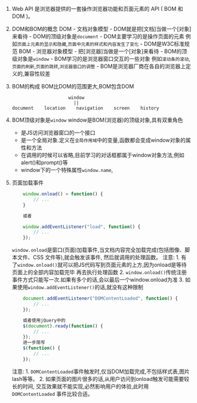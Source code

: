 1. Web API 
    是浏览器提供的一套操作浏览器功能和页面元素的 API ( BOM 和 DOM )。

2. DOM和BOM的概念
    DOM
        - 文档对象模型
        - DOM就是把[文档]当做一个[对象]来看待
        - DOM的顶级对象是`document`
        - DOM主要学习的是操作页面的元素
          例如`页面上元素的显示和隐藏`,`页面中元素的样式和内容发生了变化`
        - DOM是W3C标准规范
    BOM
        - 浏览器对象模型
        - 把[浏览器]当做是一个[对象]来看待
        - BOM的顶级对象是`window`
        - BOM学习的是浏览器窗口交互的一些对象
          例如`滚动条的滚动`,`页面的刷新`,`页面的跳转`,`浏览器窗口的调整`
        - BOM是浏览器厂商在各自的浏览器上定义的,兼容性较差

3. BOM的构成
    BOM比DOM的范围更大,BOM包含DOM
    ```
                         window
                           ||
    document    location    navigation    screen    history
    ```

4. BOM顶级对象是`window`
    window是BOM(浏览器)的顶级对象,具有双重角色
    - 是JS访问浏览器窗口的一个接口
    - 是一个全局对象.定义在`全局作用域`中的变量,函数都会变成window对象的属性和方法
    - 在调用的时候可以省略,目前学习的对话框都属于window对象方法,例如alert()和prompt()等
    - window下的一个特殊属性`window.name`,

5. 页面加载事件
    ```js
        window.onload() = function() {
            // ...
        }

        或者

        window.addEventListener("load", function() {
            // ...
        });
    ```
    `window.onload`是窗口(页面)加载事件,当文档内容完全加载完成(包括图像、脚本文件、CSS 文件等),就会触发该事件, 然后就调用的处理函数。
    注意:
        1. 有了`window.onload()`就可以把JS代码写到页面元素的上方,因为onload是等待页面上的全部内容加载完毕
           再去执行处理函数
        2. `window.onload()`传统注册事件方式只能写一次.如果有多个的话,会以最后一个window.onload为准
        3. 如果使用`window.addEventListener()`的话,就没有这种限制
    
    ```js
        document.addEventListener("DOMContentLoaded", function() {
            // ...
        });

        或者使用jQuery中的
        $(document).ready(function() {
            // ...
        });
        进一步简写
        $(function() {
            // ...
        });
    ```
    注意:
        1. `DOMContentLoaded`事件触发时,仅当DOM加载完成,不包括样式表,图片lash等等。
        2. 如果页面的图片很多的话,从用户访问到onload触发可能需要较长的时间, 
           交互效果就不能实现,必然影响用户的体验,此时用 `DOMContentLoaded` 事件比较合适。



